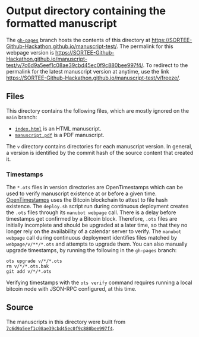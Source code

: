 # Output directory containing the formatted manuscript

The [`gh-pages`](https://github.com/SORTEE-Github-Hackathon/manuscript-test/tree/gh-pages) branch hosts the contents of this directory at <https://SORTEE-Github-Hackathon.github.io/manuscript-test/>.
The permalink for this webpage version is <https://SORTEE-Github-Hackathon.github.io/manuscript-test/v/7c6d9a5eef1c08ae39cbd45ec0f9c880bee997f4/>.
To redirect to the permalink for the latest manuscript version at anytime, use the link <https://SORTEE-Github-Hackathon.github.io/manuscript-test/v/freeze/>.

## Files

This directory contains the following files, which are mostly ignored on the `main` branch:

+ [`index.html`](index.html) is an HTML manuscript.
+ [`manuscript.pdf`](manuscript.pdf) is a PDF manuscript.

The `v` directory contains directories for each manuscript version.
In general, a version is identified by the commit hash of the source content that created it.

### Timestamps

The `*.ots` files in version directories are OpenTimestamps which can be used to verify manuscript existence at or before a given time.
[OpenTimestamps](https://opentimestamps.org/) uses the Bitcoin blockchain to attest to file hash existence.
The `deploy.sh` script run during continuous deployment creates the `.ots` files through its `manubot webpage` call.
There is a delay before timestamps get confirmed by a Bitcoin block.
Therefore, `.ots` files are initially incomplete and should be upgraded at a later time, so that they no longer rely on the availability of a calendar server to verify.
The `manubot webpage` call during continuous deployment identifies files matched by `webpage/v/**/*.ots` and attempts to upgrade them.
You can also manually upgrade timestamps, by running the following in the `gh-pages` branch:

```shell
ots upgrade v/*/*.ots
rm v/*/*.ots.bak
git add v/*/*.ots
```

Verifying timestamps with the `ots verify` command requires running a local bitcoin node with JSON-RPC configured, at this time.

## Source

The manuscripts in this directory were built from
[`7c6d9a5eef1c08ae39cbd45ec0f9c880bee997f4`](https://github.com/SORTEE-Github-Hackathon/manuscript-test/commit/7c6d9a5eef1c08ae39cbd45ec0f9c880bee997f4).
